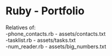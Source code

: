 # Ruby - Portfolio
Relatives of: <br />
-phone_contacts.rb - assets/contacts.txt <br />
-tasklist.rb - assets/tasks.txt <br />
-num_reader.rb - assets/big_numbers.txt <br />

